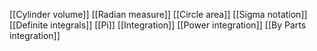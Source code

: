 [[Cylinder volume]]
[[Radian measure]]
[[Circle area]]
[[Sigma notation]]
[[Definite integrals]]
[[Pi]]
[[Integration]]
[[Power integration]]
[[By Parts integration]]